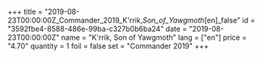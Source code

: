 +++
title = "2019-08-23T00:00:00Z_Commander_2019_K'rrik,_Son_of_Yawgmoth_[en]_false"
id = "3592fbe4-8588-486e-99ba-c327b0b6ba24"
date = "2019-08-23T00:00:00Z"
name = "K'rrik, Son of Yawgmoth"
lang = ["en"]
price = "4.70"
quantity = 1
foil = false
set = "Commander 2019"
+++
